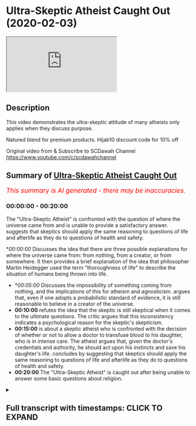 # Ultra-Skeptic Atheist Caught Out (2020-02-03)

<iframe loading='lazy' allow='autoplay' src='https://www.youtube.com/embed/ejpxks97j3o'></iframe>

## Description

This video demonstrates the ultra-skeptic attitude of many atheists only applies when they discuss purpose.

Natured blend for premium products. Hijab10 discount code for 10% off

Original video from & Subscribe to SCDawah Channel 
https://www.youtube.com/c/scdawahchannel

## Summary of [Ultra-Skeptic Atheist Caught Out](https://www.youtube.com/watch?v=ejpxks97j3o)


*<span style="color:red; font-size:125%">This summary is AI generated - there may be inaccuracies</span>. [](/)*

### <a onclick="modifyYTiframeseektime('0')">00:00:00</a> - <a onclick="modifyYTiframeseektime('1200')">00:20:00</a>

The "Ultra-Skeptic Atheist" is confronted with the question of where the universe came from and is unable to provide a satisfactory answer.  suggests that skeptics should apply the same reasoning to questions of life and afterlife as they do to questions of health and safety.

**<a onclick="modifyYTiframeseektime('0')">00:00:00</a>* Discusses the idea that there are three possible explanations for where the universe came from: from nothing, from a creator, or from somewhere. It then provides a brief explanation of the idea that philosopher Martin Heidegger used the term "thoroughness of life" to describe the situation of humans being thrown into life.
* **<a onclick="modifyYTiframeseektime('300')">00:05:00</a>* Discusses the impossibility of something coming from nothing, and the implications of this for atheism and agnosticism. argues that, even if one adopts a probabilistic standard of evidence, it is still reasonable to believe in a creator of the universe.
* **<a onclick="modifyYTiframeseektime('600')">00:10:00</a>**  refutes the idea that the skeptic is still skeptical when it comes to the ultimate questions. The critic argues that this inconsistency indicates a psychological reason for the skeptic's skepticism.
* **<a onclick="modifyYTiframeseektime('900')">00:15:00</a>**  is about a skeptic atheist who is confronted with the decision of whether or not to allow a doctor to transfuse blood to his daughter, who is in intense care. The atheist argues that, given the doctor's credentials and authority, he should act upon his instincts and save his daughter's life.  concludes by suggesting that skeptics should apply the same reasoning to questions of life and afterlife as they do to questions of health and safety.
* **<a onclick="modifyYTiframeseektime('1200')">00:20:00</a>** The "Ultra-Skeptic Atheist" is caught out after being unable to answer some basic questions about religion.

<details><summary><h2>Full transcript with timestamps: CLICK TO EXPAND</h2></summary>

<a onclick="modifyYTiframeseektime('0')">0:00:00</a> ikaw our sponsors nature's blend  
<a onclick="modifyYTiframeseektime('3')">0:00:03</a> producers of premium Ethiopian black  
<a onclick="modifyYTiframeseektime('6')">0:00:06</a> seed products if you put her job 10  
<a onclick="modifyYTiframeseektime('9')">0:00:09</a> you'll get 10% off your purchase check  
<a onclick="modifyYTiframeseektime('13')">0:00:13</a> out their links underneath in the  
<a onclick="modifyYTiframeseektime('16')">0:00:16</a> description box or if there is one that  
<a onclick="modifyYTiframeseektime('19')">0:00:19</a> is actually objective which everyone  
<a onclick="modifyYTiframeseektime('21')">0:00:21</a> should be fulfilling I don't see how it  
<a onclick="modifyYTiframeseektime('24')">0:00:24</a> could be objective this is it's nothing  
<a onclick="modifyYTiframeseektime('27')">0:00:27</a> utopian not always it can actually it  
<a onclick="modifyYTiframeseektime('30')">0:00:30</a> doesn't have some utopian so let me tell  
<a onclick="modifyYTiframeseektime('32')">0:00:32</a> you something I always give this example  
<a onclick="modifyYTiframeseektime('34')">0:00:34</a> alright so I want to put it to you say  
<a onclick="modifyYTiframeseektime('37')">0:00:37</a> for example if me and you go to sleep  
<a onclick="modifyYTiframeseektime('39')">0:00:39</a> today yes and we wake up and we find  
<a onclick="modifyYTiframeseektime('42')">0:00:42</a> ourselves say on a plane or let's say on  
<a onclick="modifyYTiframeseektime('46')">0:00:46</a> a train yeah and the people are around  
<a onclick="modifyYTiframeseektime('49')">0:00:49</a> us they're talking to each other yeah  
<a onclick="modifyYTiframeseektime('51')">0:00:51</a> and they're eating food and they're  
<a onclick="modifyYTiframeseektime('53')">0:00:53</a> having a good time  
<a onclick="modifyYTiframeseektime('55')">0:00:55</a> what's the first thing you're gonna want  
<a onclick="modifyYTiframeseektime('57')">0:00:57</a> to know you went to sleep tonight  
<a onclick="modifyYTiframeseektime('59')">0:00:59</a> instead of waking up in your bed you  
<a onclick="modifyYTiframeseektime('61')">0:01:01</a> wake up on a train yeah  
<a onclick="modifyYTiframeseektime('64')">0:01:04</a> so why are you gonna you people around  
<a onclick="modifyYTiframeseektime('66')">0:01:06</a> you eating the conversating what you  
<a onclick="modifyYTiframeseektime('68')">0:01:08</a> want to know what they're eating what  
<a onclick="modifyYTiframeseektime('73')">0:01:13</a> they eat hungry ok so minute so they're  
<a onclick="modifyYTiframeseektime('75')">0:01:15</a> view they've given you some of the food  
<a onclick="modifyYTiframeseektime('76')">0:01:16</a> right so now the train keeps going  
<a onclick="modifyYTiframeseektime('79')">0:01:19</a> forward remember you went to sleep in  
<a onclick="modifyYTiframeseektime('81')">0:01:21</a> your own bed tonight yeah you woke up  
<a onclick="modifyYTiframeseektime('83')">0:01:23</a> and it's on a train I woke up on the  
<a onclick="modifyYTiframeseektime('85')">0:01:25</a> train yes yeah good all right so that's  
<a onclick="modifyYTiframeseektime('87')">0:01:27</a> the first question you're gonna have  
<a onclick="modifyYTiframeseektime('88')">0:01:28</a> right how did I get here and where is  
<a onclick="modifyYTiframeseektime('91')">0:01:31</a> the train wherever it is where is it  
<a onclick="modifyYTiframeseektime('94')">0:01:34</a> going  
<a onclick="modifyYTiframeseektime('94')">0:01:34</a> where is this train going yes I can  
<a onclick="modifyYTiframeseektime('97')">0:01:37</a> someone the train yes so means someone  
<a onclick="modifyYTiframeseektime('99')">0:01:39</a> so what am I doing with a train  
<a onclick="modifyYTiframeseektime('101')">0:01:41</a> I do think these are legitimate  
<a onclick="modifyYTiframeseektime('102')">0:01:42</a> questions it's very legit why why yeah  
<a onclick="modifyYTiframeseektime('106')">0:01:46</a> one song one song I was in my bed yeah  
<a onclick="modifyYTiframeseektime('109')">0:01:49</a> now I'm on a train I get there so he was  
<a onclick="modifyYTiframeseektime('111')">0:01:51</a> thrown into the reality of being on a  
<a onclick="modifyYTiframeseektime('113')">0:01:53</a> train after having not been there before  
<a onclick="modifyYTiframeseektime('115')">0:01:55</a> right but the train in this analogy here  
<a onclick="modifyYTiframeseektime('118')">0:01:58</a> is like life because we've were thrown  
<a onclick="modifyYTiframeseektime('121')">0:02:01</a> into the reality of life okay after  
<a onclick="modifyYTiframeseektime('123')">0:02:03</a> having not been here before and we're  
<a onclick="modifyYTiframeseektime('126')">0:02:06</a> going somewhere we came from somewhere  
<a onclick="modifyYTiframeseektime('128')">0:02:08</a> and we're doing something here you know  
<a onclick="modifyYTiframeseektime('130')">0:02:10</a> I mean yes so we took him when I was a  
<a onclick="modifyYTiframeseektime('133')">0:02:13</a> baby  
<a onclick="modifyYTiframeseektime('134')">0:02:14</a> where was not before I'm saying is that  
<a onclick="modifyYTiframeseektime('138')">0:02:18</a> we've been thrown into life yeah there  
<a onclick="modifyYTiframeseektime('140')">0:02:20</a> was a time where you and I did not exist  
<a onclick="modifyYTiframeseektime('141')">0:02:21</a> and then there was a time where we  
<a onclick="modifyYTiframeseektime('143')">0:02:23</a> existed and we were aware of our own  
<a onclick="modifyYTiframeseektime('145')">0:02:25</a> reality yes so this is analogous to what  
<a onclick="modifyYTiframeseektime('148')">0:02:28</a> I've just explained maybe not exactly  
<a onclick="modifyYTiframeseektime('149')">0:02:29</a> that I just bought this in some extent  
<a onclick="modifyYTiframeseektime('151')">0:02:31</a> insane it's the direct knowledge just a  
<a onclick="modifyYTiframeseektime('153')">0:02:33</a> little bit cool that's all right because  
<a onclick="modifyYTiframeseektime('155')">0:02:35</a> you've been through look one guy called  
<a onclick="modifyYTiframeseektime('157')">0:02:37</a> Martin Heidegger he's a German  
<a onclick="modifyYTiframeseektime('158')">0:02:38</a> philosopher yeah he used his term which  
<a onclick="modifyYTiframeseektime('161')">0:02:41</a> is very interesting it's good  
<a onclick="modifyYTiframeseektime('162')">0:02:42</a> the thoroughness of life he said that  
<a onclick="modifyYTiframeseektime('164')">0:02:44</a> you've been thrown into life you've been  
<a onclick="modifyYTiframeseektime('166')">0:02:46</a> chucked into life yeah because there was  
<a onclick="modifyYTiframeseektime('168')">0:02:48</a> a time where you were not here all right  
<a onclick="modifyYTiframeseektime('171')">0:02:51</a> you did not exist at one point now you  
<a onclick="modifyYTiframeseektime('172')">0:02:52</a> exist and you're in this world and you  
<a onclick="modifyYTiframeseektime('174')">0:02:54</a> can you can put you can conceive of that  
<a onclick="modifyYTiframeseektime('177')">0:02:57</a> reality you can realise your own  
<a onclick="modifyYTiframeseektime('179')">0:02:59</a> existence you I mean there's a big gap  
<a onclick="modifyYTiframeseektime('183')">0:03:03</a> analogy there might be but the analogy  
<a onclick="modifyYTiframeseektime('185')">0:03:05</a> is not going to be perfect but when you  
<a onclick="modifyYTiframeseektime('188')">0:03:08</a> see the questions here right the  
<a onclick="modifyYTiframeseektime('189')">0:03:09</a> question is when you were on the train  
<a onclick="modifyYTiframeseektime('191')">0:03:11</a> whether I come from what am I doing here  
<a onclick="modifyYTiframeseektime('194')">0:03:14</a> or one might go insistant existence your  
<a onclick="modifyYTiframeseektime('196')">0:03:16</a> questions what Karl Popper called the  
<a onclick="modifyYTiframeseektime('198')">0:03:18</a> ultimate questions yeah so now the  
<a onclick="modifyYTiframeseektime('200')">0:03:20</a> questions are still applicable because  
<a onclick="modifyYTiframeseektime('202')">0:03:22</a> now we've come from somewhere yes we're  
<a onclick="modifyYTiframeseektime('205')">0:03:25</a> doing something I will go in somewhere  
<a onclick="modifyYTiframeseektime('207')">0:03:27</a> yeah okay so where we're gonna go well  
<a onclick="modifyYTiframeseektime('210')">0:03:30</a> first of all the first question is where  
<a onclick="modifyYTiframeseektime('212')">0:03:32</a> did we come from that's an important one  
<a onclick="modifyYTiframeseektime('214')">0:03:34</a> it is so here's what I'll say to you  
<a onclick="modifyYTiframeseektime('216')">0:03:36</a> look you came from your parents and they  
<a onclick="modifyYTiframeseektime('219')">0:03:39</a> came from their parents and so on and so  
<a onclick="modifyYTiframeseektime('222')">0:03:42</a> forth but they couldn't be an infinite  
<a onclick="modifyYTiframeseektime('223')">0:03:43</a> regress of predecessors right so there  
<a onclick="modifyYTiframeseektime('226')">0:03:46</a> had to be somewhere we're all fired in  
<a onclick="modifyYTiframeseektime('228')">0:03:48</a> the same way this universe came from  
<a onclick="modifyYTiframeseektime('230')">0:03:50</a> somewhere there couldn't be  
<a onclick="modifyYTiframeseektime('231')">0:03:51</a> infinite regress of universes or causes  
<a onclick="modifyYTiframeseektime('234')">0:03:54</a> because then the universe wouldn't come  
<a onclick="modifyYTiframeseektime('236')">0:03:56</a> into existence right just like they  
<a onclick="modifyYTiframeseektime('238')">0:03:58</a> couldn't be an infinite regress of  
<a onclick="modifyYTiframeseektime('239')">0:03:59</a> predecessors of eyes you wouldn't come  
<a onclick="modifyYTiframeseektime('240')">0:04:00</a> into existence one second one second yes  
<a onclick="modifyYTiframeseektime('243')">0:04:03</a> yes infinite regress to the universe yes  
<a onclick="modifyYTiframeseektime('247')">0:04:07</a> look if we say that you came from your  
<a onclick="modifyYTiframeseektime('249')">0:04:09</a> parents oh yeah and then they came from  
<a onclick="modifyYTiframeseektime('251')">0:04:11</a> their parents what I'm saying to you is  
<a onclick="modifyYTiframeseektime('253')">0:04:13</a> that they couldn't have been an infinite  
<a onclick="modifyYTiframeseektime('255')">0:04:15</a> regress of predecessors of that people  
<a onclick="modifyYTiframeseektime('257')">0:04:17</a> your parents in Paris in Paris otherwise  
<a onclick="modifyYTiframeseektime('258')">0:04:18</a> you wouldn't have never been existed  
<a onclick="modifyYTiframeseektime('260')">0:04:20</a> right because there had to be a place  
<a onclick="modifyYTiframeseektime('262')">0:04:22</a> where it started isn't it in the same  
<a onclick="modifyYTiframeseektime('264')">0:04:24</a> way they couldn't be an infinite regress  
<a onclick="modifyYTiframeseektime('265')">0:04:25</a> of entities before the universe  
<a onclick="modifyYTiframeseektime('268')">0:04:28</a> otherwise the universe wouldn't have  
<a onclick="modifyYTiframeseektime('269')">0:04:29</a> started in the same way once again is it  
<a onclick="modifyYTiframeseektime('272')">0:04:32</a> the same you see the scale yeah yeah  
<a onclick="modifyYTiframeseektime('276')">0:04:36</a> we're just inferring that's how we  
<a onclick="modifyYTiframeseektime('279')">0:04:39</a> happen that's what an inference but the  
<a onclick="modifyYTiframeseektime('281')">0:04:41</a> question is this is that you've you've  
<a onclick="modifyYTiframeseektime('283')">0:04:43</a> got sorry  
<a onclick="modifyYTiframeseektime('284')">0:04:44</a> so you've you've got you've got options  
<a onclick="modifyYTiframeseektime('287')">0:04:47</a> you've got options in front of you so  
<a onclick="modifyYTiframeseektime('289')">0:04:49</a> you've got option one is that the  
<a onclick="modifyYTiframeseektime('291')">0:04:51</a> universe came from nothing option two is  
<a onclick="modifyYTiframeseektime('294')">0:04:54</a> that the universe created itself or  
<a onclick="modifyYTiframeseektime('297')">0:04:57</a> option three is that the universe came  
<a onclick="modifyYTiframeseektime('298')">0:04:58</a> from somewhere right or something so  
<a onclick="modifyYTiframeseektime('302')">0:05:02</a> we're saying okay option one isn't  
<a onclick="modifyYTiframeseektime('303')">0:05:03</a> impossibility because the universe  
<a onclick="modifyYTiframeseektime('305')">0:05:05</a> couldn't have come from nothing yes  
<a onclick="modifyYTiframeseektime('306')">0:05:06</a> option two is also impossibilities sorry  
<a onclick="modifyYTiframeseektime('309')">0:05:09</a> so options option one knows that the  
<a onclick="modifyYTiframeseektime('311')">0:05:11</a> universe came from nothing yeah and  
<a onclick="modifyYTiframeseektime('313')">0:05:13</a> we're saying that it's impossible for  
<a onclick="modifyYTiframeseektime('315')">0:05:15</a> something to come from nothing  
<a onclick="modifyYTiframeseektime('319')">0:05:19</a> yeah tested all the possibilities that  
<a onclick="modifyYTiframeseektime('321')">0:05:21</a> he could come from  
<a onclick="modifyYTiframeseektime('322')">0:05:22</a> yeah because by definition nothing is  
<a onclick="modifyYTiframeseektime('325')">0:05:25</a> the absence of something right  
<a onclick="modifyYTiframeseektime('327')">0:05:27</a> so mathematically even zero plus zero  
<a onclick="modifyYTiframeseektime('329')">0:05:29</a> could never equal one so from a  
<a onclick="modifyYTiframeseektime('332')">0:05:32</a> mathematical perspective from a logical  
<a onclick="modifyYTiframeseektime('333')">0:05:33</a> perspective from an empirical  
<a onclick="modifyYTiframeseektime('334')">0:05:34</a> perspective we have no evidence to show  
<a onclick="modifyYTiframeseektime('336')">0:05:36</a> that something can come from nothing  
<a onclick="modifyYTiframeseektime('338')">0:05:38</a> that postulation is an absurd one it's  
<a onclick="modifyYTiframeseektime('341')">0:05:41</a> an impossible one so the first option is  
<a onclick="modifyYTiframeseektime('345')">0:05:45</a> that something that we came from the  
<a onclick="modifyYTiframeseektime('346')">0:05:46</a> universe came from nothing the second  
<a onclick="modifyYTiframeseektime('348')">0:05:48</a> option is that the universe created  
<a onclick="modifyYTiframeseektime('350')">0:05:50</a> itself yes okay at the start of the  
<a onclick="modifyYTiframeseektime('356')">0:05:56</a> universe if there was nothing yes no  
<a onclick="modifyYTiframeseektime('366')">0:06:06</a> that's what I'm saying it's impossible  
<a onclick="modifyYTiframeseektime('369')">0:06:09</a> because from although all the testing  
<a onclick="modifyYTiframeseektime('371')">0:06:11</a> methods that we have right whoever is  
<a onclick="modifyYTiframeseektime('373')">0:06:13</a> ontological testing methods mathematical  
<a onclick="modifyYTiframeseektime('375')">0:06:15</a> testing methods empirical testing  
<a onclick="modifyYTiframeseektime('377')">0:06:17</a> methods and all of those paradigms all  
<a onclick="modifyYTiframeseektime('379')">0:06:19</a> those fears now zero plus zero always  
<a onclick="modifyYTiframeseektime('382')">0:06:22</a> equals zero  
<a onclick="modifyYTiframeseektime('383')">0:06:23</a> there's no situation in which we have  
<a onclick="modifyYTiframeseektime('385')">0:06:25</a> been able to perceive or test or  
<a onclick="modifyYTiframeseektime('387')">0:06:27</a> validate or prove that something has  
<a onclick="modifyYTiframeseektime('389')">0:06:29</a> come from nothing with our limit seed  
<a onclick="modifyYTiframeseektime('392')">0:06:32</a> yeah but we have we have been able to  
<a onclick="modifyYTiframeseektime('395')">0:06:35</a> show the opposite everything that we  
<a onclick="modifyYTiframeseektime('397')">0:06:37</a> know about everything shows us that from  
<a onclick="modifyYTiframeseektime('400')">0:06:40</a> nothing nothing comes so if we do we  
<a onclick="modifyYTiframeseektime('403')">0:06:43</a> know everything  
<a onclick="modifyYTiframeseektime('405')">0:06:45</a> Noah says that we know everything so  
<a onclick="modifyYTiframeseektime('407')">0:06:47</a> that's a different thing there be usable  
<a onclick="modifyYTiframeseektime('410')">0:06:50</a> recognition thing it could be well I'm  
<a onclick="modifyYTiframeseektime('413')">0:06:53</a> saying to you is that we we we don't  
<a onclick="modifyYTiframeseektime('415')">0:06:55</a> know everything that is but we can know  
<a onclick="modifyYTiframeseektime('416')">0:06:56</a> some things which can never be Janice  
<a onclick="modifyYTiframeseektime('418')">0:06:58</a> Ani  
<a onclick="modifyYTiframeseektime('419')">0:06:59</a> so we might not be able to know  
<a onclick="modifyYTiframeseektime('420')">0:07:00</a> everything that exists in the world but  
<a onclick="modifyYTiframeseektime('422')">0:07:02</a> we can eliminate things that could  
<a onclick="modifyYTiframeseektime('424')">0:07:04</a> potentially exist for example if I say  
<a onclick="modifyYTiframeseektime('426')">0:07:06</a> look a squared circle that's a  
<a onclick="modifyYTiframeseektime('428')">0:07:08</a> contradiction it can't exist right why  
<a onclick="modifyYTiframeseektime('431')">0:07:11</a> do we know that it doesn't exist because  
<a onclick="modifyYTiframeseektime('432')">0:07:12</a> there are two opposite things together  
<a onclick="modifyYTiframeseektime('434')">0:07:14</a> right which cannot coexist and at the  
<a onclick="modifyYTiframeseektime('438')">0:07:18</a> same time life we find out that you  
<a onclick="modifyYTiframeseektime('441')">0:07:21</a> could square a circle because the thing  
<a onclick="modifyYTiframeseektime('445')">0:07:25</a> is this is that how would you come about  
<a onclick="modifyYTiframeseektime('446')">0:07:26</a> trying to find that out you'd have to  
<a onclick="modifyYTiframeseektime('448')">0:07:28</a> reinvent the rules of logic if you  
<a onclick="modifyYTiframeseektime('450')">0:07:30</a> wanted to to delete the law of  
<a onclick="modifyYTiframeseektime('451')">0:07:31</a> non-contradiction I'm being put down see  
<a onclick="modifyYTiframeseektime('454')">0:07:34</a> yeah we could do that but with the thing  
<a onclick="modifyYTiframeseektime('457')">0:07:37</a> is we can't do that smoogle is here it  
<a onclick="modifyYTiframeseektime('459')">0:07:39</a> will be a circular thing because if you  
<a onclick="modifyYTiframeseektime('461')">0:07:41</a> try to disprove logic with logic I mean  
<a onclick="modifyYTiframeseektime('464')">0:07:44</a> I think about it the laws of logic here  
<a onclick="modifyYTiframeseektime('467')">0:07:47</a> the laws of logic that we know now for  
<a onclick="modifyYTiframeseektime('469')">0:07:49</a> example laws of non-contradiction some  
<a onclick="modifyYTiframeseektime('471')">0:07:51</a> of the laws of mathematics somebody even  
<a onclick="modifyYTiframeseektime('473')">0:07:53</a> some of the axioms your answer  
<a onclick="modifyYTiframeseektime('475')">0:07:55</a> no no problem go ahead  
<a onclick="modifyYTiframeseektime('482')">0:08:02</a> it's just like sprinklers Dorner  
<a onclick="modifyYTiframeseektime('503')">0:08:23</a> well can I can I finish off for  
<a onclick="modifyYTiframeseektime('504')">0:08:24</a> obscenity yeah but just to finish off on  
<a onclick="modifyYTiframeseektime('507')">0:08:27</a> a wrapper okay how do you know that was  
<a onclick="modifyYTiframeseektime('509')">0:08:29</a> your door on the other side of the phone  
<a onclick="modifyYTiframeseektime('511')">0:08:31</a> say the name and the phone yeah and are  
<a onclick="modifyYTiframeseektime('514')">0:08:34</a> you are you convinced that I showed or  
<a onclick="modifyYTiframeseektime('516')">0:08:36</a> how Sheree about that and how did you  
<a onclick="modifyYTiframeseektime('520')">0:08:40</a> know that that was definitely a door  
<a onclick="modifyYTiframeseektime('521')">0:08:41</a> couldn't have been someone that sounded  
<a onclick="modifyYTiframeseektime('524')">0:08:44</a> like Eudora Tsuda alright so how do you  
<a onclick="modifyYTiframeseektime('526')">0:08:46</a> how are you aware and how are you sure  
<a onclick="modifyYTiframeseektime('528')">0:08:48</a> that is your door wicked nonce in her  
<a onclick="modifyYTiframeseektime('531')">0:08:51</a> voice  
<a onclick="modifyYTiframeseektime('531')">0:08:51</a> so you employed a probabilistic type of  
<a onclick="modifyYTiframeseektime('534')">0:08:54</a> reasoning you said based on the  
<a onclick="modifyYTiframeseektime('535')">0:08:55</a> variables that I have at hand my  
<a onclick="modifyYTiframeseektime('537')">0:08:57</a> daughter's voice the fact that my  
<a onclick="modifyYTiframeseektime('538')">0:08:58</a> daughter's name appeared on the screen  
<a onclick="modifyYTiframeseektime('540')">0:09:00</a> with the number underneath that I'm  
<a onclick="modifyYTiframeseektime('541')">0:09:01</a> pretty convinced would you say you're  
<a onclick="modifyYTiframeseektime('543')">0:09:03</a> certain that was a reasonable it was  
<a onclick="modifyYTiframeseektime('545')">0:09:05</a> reasonable to believe that was motive it  
<a onclick="modifyYTiframeseektime('546')">0:09:06</a> was reasonable would you say you're  
<a onclick="modifyYTiframeseektime('547')">0:09:07</a> happy to live your life knowing that  
<a onclick="modifyYTiframeseektime('549')">0:09:09</a> that was your door on the other side of  
<a onclick="modifyYTiframeseektime('550')">0:09:10</a> the phone yes all right you see your  
<a onclick="modifyYTiframeseektime('552')">0:09:12</a> standards of and this is something I  
<a onclick="modifyYTiframeseektime('554')">0:09:14</a> want to say about not yourself but  
<a onclick="modifyYTiframeseektime('555')">0:09:15</a> generally about atheism and agnosticism  
<a onclick="modifyYTiframeseektime('557')">0:09:17</a> and skepticism your standards for  
<a onclick="modifyYTiframeseektime('559')">0:09:19</a> recognizing truth when it comes to daily  
<a onclick="modifyYTiframeseektime('562')">0:09:22</a> interactions and transactions it's quite  
<a onclick="modifyYTiframeseektime('565')">0:09:25</a> reasonable I would say you're employing  
<a onclick="modifyYTiframeseektime('566')">0:09:26</a> a probabilistic standard yeah now I want  
<a onclick="modifyYTiframeseektime('569')">0:09:29</a> you to employ such a reasonable standard  
<a onclick="modifyYTiframeseektime('571')">0:09:31</a> when it comes to knowing where you came  
<a onclick="modifyYTiframeseektime('573')">0:09:33</a> from what you're doing here and where  
<a onclick="modifyYTiframeseektime('575')">0:09:35</a> you're going because let me tell you  
<a onclick="modifyYTiframeseektime('576')">0:09:36</a> something if you employ a reasonable  
<a onclick="modifyYTiframeseektime('578')">0:09:38</a> standard for those three questions you  
<a onclick="modifyYTiframeseektime('580')">0:09:40</a> come to the conclusion that there had to  
<a onclick="modifyYTiframeseektime('583')">0:09:43</a> be something with no beginning that  
<a onclick="modifyYTiframeseektime('585')">0:09:45</a> started you you'll come to the  
<a onclick="modifyYTiframeseektime('586')">0:09:46</a> conclusion that you came from that thing  
<a onclick="modifyYTiframeseektime('589')">0:09:49</a> with no beginning uncaused cause the  
<a onclick="modifyYTiframeseektime('591')">0:09:51</a> necessary being existence etc because  
<a onclick="modifyYTiframeseektime('593')">0:09:53</a> it's impossible for that to be an  
<a onclick="modifyYTiframeseektime('594')">0:09:54</a> infinite regress of courses and it's  
<a onclick="modifyYTiframeseektime('596')">0:09:56</a> impossible for there to be an infinite  
<a onclick="modifyYTiframeseektime('597')">0:09:57</a> regress with the Pend of things you will  
<a onclick="modifyYTiframeseektime('599')">0:09:59</a> come to that conclusion  
<a onclick="modifyYTiframeseektime('601')">0:10:01</a> refute that you're still skeptical  
<a onclick="modifyYTiframeseektime('604')">0:10:04</a> yeah I'm skeptical that that was your  
<a onclick="modifyYTiframeseektime('605')">0:10:05</a> door on the other side of the phone you  
<a onclick="modifyYTiframeseektime('607')">0:10:07</a> can't because you don't know yellow you  
<a onclick="modifyYTiframeseektime('609')">0:10:09</a> don't know what hate the thing here's  
<a onclick="modifyYTiframeseektime('610')">0:10:10</a> what I'm saying to you is that you need  
<a onclick="modifyYTiframeseektime('612')">0:10:12</a> to be as consistent with your standards  
<a onclick="modifyYTiframeseektime('615')">0:10:15</a> of truth with the ultimate questions in  
<a onclick="modifyYTiframeseektime('619')">0:10:19</a> life which determine what you're doing  
<a onclick="modifyYTiframeseektime('620')">0:10:20</a> here as you are in your daily  
<a onclick="modifyYTiframeseektime('622')">0:10:22</a> transactions and dealing with for  
<a onclick="modifyYTiframeseektime('624')">0:10:24</a> example getting a phone call from your  
<a onclick="modifyYTiframeseektime('626')">0:10:26</a> door I don't think so  
<a onclick="modifyYTiframeseektime('629')">0:10:29</a> well that's fine you don't have to think  
<a onclick="modifyYTiframeseektime('631')">0:10:31</a> so but what I'm saying is then that  
<a onclick="modifyYTiframeseektime('633')">0:10:33</a> would mean that you're basically  
<a onclick="modifyYTiframeseektime('635')">0:10:35</a> employing different standards for  
<a onclick="modifyYTiframeseektime('637')">0:10:37</a> different truths do that look here's one  
<a onclick="modifyYTiframeseektime('641')">0:10:41</a> that you can do that if you want no  
<a onclick="modifyYTiframeseektime('642')">0:10:42</a> problem but you're deceiving us that is  
<a onclick="modifyYTiframeseektime('644')">0:10:44</a> in my opinion there's over skepticism  
<a onclick="modifyYTiframeseektime('646')">0:10:46</a> when it comes to the ultimate questions  
<a onclick="modifyYTiframeseektime('647')">0:10:47</a> which you don't employ in other spheres  
<a onclick="modifyYTiframeseektime('649')">0:10:49</a> in my view is indicative of inner  
<a onclick="modifyYTiframeseektime('653')">0:10:53</a> psychological reasoning behind it maybe  
<a onclick="modifyYTiframeseektime('656')">0:10:56</a> you want to be agnostic maybe it's more  
<a onclick="modifyYTiframeseektime('659')">0:10:59</a> of a want then something will share  
<a onclick="modifyYTiframeseektime('662')">0:11:02</a> philosophize the reason to get on  
<a onclick="modifyYTiframeseektime('664')">0:11:04</a> Francaise so use my reasonable logical  
<a onclick="modifyYTiframeseektime('669')">0:11:09</a> mind and if I think that the existential  
<a onclick="modifyYTiframeseektime('674')">0:11:14</a> question at the beginning of the  
<a onclick="modifyYTiframeseektime('675')">0:11:15</a> universe  
<a onclick="modifyYTiframeseektime('676')">0:11:16</a> yes it's not there to be seen I'm not  
<a onclick="modifyYTiframeseektime('679')">0:11:19</a> gonna hang more hats but your door  
<a onclick="modifyYTiframeseektime('680')">0:11:20</a> wasn't there to be seen but I can hear  
<a onclick="modifyYTiframeseektime('683')">0:11:23</a> oh no but hold on this is a double  
<a onclick="modifyYTiframeseektime('685')">0:11:25</a> standard here yeah if you see the  
<a onclick="modifyYTiframeseektime('687')">0:11:27</a> effects of the universe and you can  
<a onclick="modifyYTiframeseektime('689')">0:11:29</a> reason lookyou that could have been  
<a onclick="modifyYTiframeseektime('690')">0:11:30</a> someone other than your daughter yes yes  
<a onclick="modifyYTiframeseektime('693')">0:11:33</a> [ __ ] nine see the facts of the of the  
<a onclick="modifyYTiframeseektime('697')">0:11:37</a> you meet Lu here here's the problem okay  
<a onclick="modifyYTiframeseektime('699')">0:11:39</a> you just said I could hear her okay now  
<a onclick="modifyYTiframeseektime('703')">0:11:43</a> you're using one of the five senses to  
<a onclick="modifyYTiframeseektime('706')">0:11:46</a> determine it it's a determiner but you  
<a onclick="modifyYTiframeseektime('709')">0:11:49</a> couldn't see her there's other senses  
<a onclick="modifyYTiframeseektime('710')">0:11:50</a> that were not applicable in that  
<a onclick="modifyYTiframeseektime('711')">0:11:51</a> equation all right but you still came to  
<a onclick="modifyYTiframeseektime('714')">0:11:54</a> the conclusion and there was they could  
<a onclick="modifyYTiframeseektime('715')">0:11:55</a> be reasonable skeptical doubt that I can  
<a onclick="modifyYTiframeseektime('717')">0:11:57</a> employ if I was to philosophize as a  
<a onclick="modifyYTiframeseektime('720')">0:12:00</a> skeptic and say look hold on that could  
<a onclick="modifyYTiframeseektime('722')">0:12:02</a> have been an alien that was speaking to  
<a onclick="modifyYTiframeseektime('724')">0:12:04</a> you on the phone yes that could have  
<a onclick="modifyYTiframeseektime('725')">0:12:05</a> been your wife pretending to be odd or  
<a onclick="modifyYTiframeseektime('727')">0:12:07</a> your husband either you know pretending  
<a onclick="modifyYTiframeseektime('729')">0:12:09</a> to be your door yeah or it could have  
<a onclick="modifyYTiframeseektime('731')">0:12:11</a> been someone else your other door could  
<a onclick="modifyYTiframeseektime('733')">0:12:13</a> have been  
<a onclick="modifyYTiframeseektime('733')">0:12:13</a> you know her friend could be this  
<a onclick="modifyYTiframeseektime('735')">0:12:15</a> reasonable it wasn't empirical it was  
<a onclick="modifyYTiframeseektime('738')">0:12:18</a> reasonable I mean why is that reasonable  
<a onclick="modifyYTiframeseektime('741')">0:12:21</a> why it's original reason to mean why why  
<a onclick="modifyYTiframeseektime('743')">0:12:23</a> because I heard mitosis voice several  
<a onclick="modifyYTiframeseektime('747')">0:12:27</a> many times okay I understand but what  
<a onclick="modifyYTiframeseektime('749')">0:12:29</a> I'm saying to you there is that it can  
<a onclick="modifyYTiframeseektime('752')">0:12:32</a> still be doubted yes okay but you still  
<a onclick="modifyYTiframeseektime('755')">0:12:35</a> you over you override that down yes  
<a onclick="modifyYTiframeseektime('758')">0:12:38</a> because you have enough data to conclude  
<a onclick="modifyYTiframeseektime('761')">0:12:41</a> in your mind probabilistically that it  
<a onclick="modifyYTiframeseektime('762')">0:12:42</a> was your daughter  
<a onclick="modifyYTiframeseektime('762')">0:12:42</a> criticism yeah okay fine some some  
<a onclick="modifyYTiframeseektime('765')">0:12:45</a> degree of empiricism  
<a onclick="modifyYTiframeseektime('766')">0:12:46</a> yeah which can still be doubted because  
<a onclick="modifyYTiframeseektime('767')">0:12:47</a> of the reasons I've just told you major  
<a onclick="modifyYTiframeseektime('769')">0:12:49</a> percentage okay why I'm saying to you is  
<a onclick="modifyYTiframeseektime('772')">0:12:52</a> this yeah in the same way as you've been  
<a onclick="modifyYTiframeseektime('775')">0:12:55</a> able to reason probabilistically that  
<a onclick="modifyYTiframeseektime('777')">0:12:57</a> your doors on the other side on the  
<a onclick="modifyYTiframeseektime('778')">0:12:58</a> phone yes I'm saying to you if we have  
<a onclick="modifyYTiframeseektime('781')">0:13:01</a> now inference to the best explanation  
<a onclick="modifyYTiframeseektime('782')">0:13:02</a> you have different options either the  
<a onclick="modifyYTiframeseektime('785')">0:13:05</a> universe came from nothing and in fact  
<a onclick="modifyYTiframeseektime('787')">0:13:07</a> this idea the postulation that something  
<a onclick="modifyYTiframeseektime('790')">0:13:10</a> can come from nothing it's so absurd  
<a onclick="modifyYTiframeseektime('792')">0:13:12</a> that actually let me tell you from  
<a onclick="modifyYTiframeseektime('794')">0:13:14</a> reading a lot of philosophy no one has  
<a onclick="modifyYTiframeseektime('796')">0:13:16</a> said it and the moment some fool tried  
<a onclick="modifyYTiframeseektime('798')">0:13:18</a> to say it Krauss he was refuted by his  
<a onclick="modifyYTiframeseektime('801')">0:13:21</a> own physicist friends so fantastical yes  
<a onclick="modifyYTiframeseektime('805')">0:13:25</a> it's ridiculous it's it's absurd it's  
<a onclick="modifyYTiframeseektime('807')">0:13:27</a> it's not witnessed by anyone it's not  
<a onclick="modifyYTiframeseektime('809')">0:13:29</a> empirical all of the standards that you  
<a onclick="modifyYTiframeseektime('812')">0:13:32</a> wish to have in order to make a reasoned  
<a onclick="modifyYTiframeseektime('815')">0:13:35</a> judgment about the truth or falsehood of  
<a onclick="modifyYTiframeseektime('817')">0:13:37</a> something were not present in the  
<a onclick="modifyYTiframeseektime('819')">0:13:39</a> postulation that something can come from  
<a onclick="modifyYTiframeseektime('820')">0:13:40</a> nothing and therefore can be rejected  
<a onclick="modifyYTiframeseektime('822')">0:13:42</a> yeah yeah it can't be rejected it can be  
<a onclick="modifyYTiframeseektime('825')">0:13:45</a> Richard tryna ash and it shall be  
<a onclick="modifyYTiframeseektime('827')">0:13:47</a> rejected and it shall be rejected but  
<a onclick="modifyYTiframeseektime('829')">0:13:49</a> don't think so okay look here's the  
<a onclick="modifyYTiframeseektime('831')">0:13:51</a> thing  
<a onclick="modifyYTiframeseektime('831')">0:13:51</a> what's the evidence  
<a onclick="modifyYTiframeseektime('834')">0:13:54</a> okay see you look this is it's a slight  
<a onclick="modifyYTiframeseektime('837')">0:13:57</a> look what you have here is some kind of  
<a onclick="modifyYTiframeseektime('840')">0:14:00</a> a motorcycle I'm not a psychiatrist yeah  
<a onclick="modifyYTiframeseektime('842')">0:14:02</a> I'm not here to you know you know give  
<a onclick="modifyYTiframeseektime('844')">0:14:04</a> you a little drink and and tell you tell  
<a onclick="modifyYTiframeseektime('846')">0:14:06</a> you what your hands  
<a onclick="modifyYTiframeseektime('847')">0:14:07</a> yeah sit on the couch and psychoanalyze  
<a onclick="modifyYTiframeseektime('849')">0:14:09</a> your behavior but if I were if I were  
<a onclick="modifyYTiframeseektime('852')">0:14:12</a> I'd say something I diagnosed you of  
<a onclick="modifyYTiframeseektime('854')">0:14:14</a> some kind of cognitive dissonance you  
<a onclick="modifyYTiframeseektime('856')">0:14:16</a> look you're I say literally you might  
<a onclick="modifyYTiframeseektime('862')">0:14:22</a> have cognitive dissonance because the  
<a onclick="modifyYTiframeseektime('863')">0:14:23</a> reason why I think you might have  
<a onclick="modifyYTiframeseektime('864')">0:14:24</a> tumbled into business because you live  
<a onclick="modifyYTiframeseektime('866')">0:14:26</a> your life one way but your beliefs in  
<a onclick="modifyYTiframeseektime('868')">0:14:28</a> relation to the ultimate questions are  
<a onclick="modifyYTiframeseektime('870')">0:14:30</a> completely contradictory to the way in  
<a onclick="modifyYTiframeseektime('872')">0:14:32</a> which you act you understand my point so  
<a onclick="modifyYTiframeseektime('875')">0:14:35</a> your reason your your faculties and your  
<a onclick="modifyYTiframeseektime('877')">0:14:37</a> instruments of reasoning become  
<a onclick="modifyYTiframeseektime('879')">0:14:39</a> completely like you become an extreme  
<a onclick="modifyYTiframeseektime('882')">0:14:42</a> skeptic when you're dealing with the  
<a onclick="modifyYTiframeseektime('883')">0:14:43</a> ultimate questions and you're not  
<a onclick="modifyYTiframeseektime('885')">0:14:45</a> willing to be that same skeptic when  
<a onclick="modifyYTiframeseektime('887')">0:14:47</a> you're dealing with daily transactions  
<a onclick="modifyYTiframeseektime('889')">0:14:49</a> and interactively transactions we see  
<a onclick="modifyYTiframeseektime('891')">0:14:51</a> all the time the quite benign but  
<a onclick="modifyYTiframeseektime('893')">0:14:53</a> they're not benign you could it could be  
<a onclick="modifyYTiframeseektime('895')">0:14:55</a> a life or death situation right now it  
<a onclick="modifyYTiframeseektime('897')">0:14:57</a> could be yeah if a doctor came to you my  
<a onclick="modifyYTiframeseektime('899')">0:14:59</a> friend and said to you let me ask you a  
<a onclick="modifyYTiframeseektime('901')">0:15:01</a> question right now yeah if a doctor came  
<a onclick="modifyYTiframeseektime('903')">0:15:03</a> to you let's say God forbid here but  
<a onclick="modifyYTiframeseektime('906')">0:15:06</a> your doors on a hospital she needed some  
<a onclick="modifyYTiframeseektime('907')">0:15:07</a> kind of a transfer of blood yes well  
<a onclick="modifyYTiframeseektime('909')">0:15:09</a> let's say she even needed a lung  
<a onclick="modifyYTiframeseektime('911')">0:15:11</a> transplant run and the doctor came to  
<a onclick="modifyYTiframeseektime('913')">0:15:13</a> you and said your daughter needs a lung  
<a onclick="modifyYTiframeseektime('916')">0:15:16</a> transplant and you're the only guy that  
<a onclick="modifyYTiframeseektime('917')">0:15:17</a> can that has matched her you know  
<a onclick="modifyYTiframeseektime('919')">0:15:19</a> whatever and you need to give that would  
<a onclick="modifyYTiframeseektime('921')">0:15:21</a> you get what you give it you would give  
<a onclick="modifyYTiframeseektime('923')">0:15:23</a> it but hold on that doctor he could be  
<a onclick="modifyYTiframeseektime('926')">0:15:26</a> making a mistake my friend yes she could  
<a onclick="modifyYTiframeseektime('928')">0:15:28</a> so I would say to the doctor is there  
<a onclick="modifyYTiframeseektime('930')">0:15:30</a> any other way now he'd say no and my so  
<a onclick="modifyYTiframeseektime('933')">0:15:33</a> he gonna do he go to someone else  
<a onclick="modifyYTiframeseektime('935')">0:15:35</a> there's no time he's saying you've got  
<a onclick="modifyYTiframeseektime('937')">0:15:37</a> one hour yeah she's so intensive care  
<a onclick="modifyYTiframeseektime('940')">0:15:40</a> yes yeah yeah I would acts upon my  
<a onclick="modifyYTiframeseektime('942')">0:15:42</a> instincts  
<a onclick="modifyYTiframeseektime('944')">0:15:44</a> yeah and so undo this thing and save my  
<a onclick="modifyYTiframeseektime('948')">0:15:48</a> daughter's life okay you think you're  
<a onclick="modifyYTiframeseektime('949')">0:15:49</a> saving your daughter's life yeah how do  
<a onclick="modifyYTiframeseektime('951')">0:15:51</a> you know you're saving your daughter's  
<a onclick="modifyYTiframeseektime('952')">0:15:52</a> life because I recently believed the  
<a onclick="modifyYTiframeseektime('954')">0:15:54</a> doctor you said but hold on hold on hold  
<a onclick="modifyYTiframeseektime('957')">0:15:57</a> on hold on yeah hold on no but you think  
<a onclick="modifyYTiframeseektime('962')">0:16:02</a> it's life and death this is after life  
<a onclick="modifyYTiframeseektime('964')">0:16:04</a> and death  
<a onclick="modifyYTiframeseektime('965')">0:16:05</a> he said look you see here the point  
<a onclick="modifyYTiframeseektime('967')">0:16:07</a> you're willing to put your own let's say  
<a onclick="modifyYTiframeseektime('970')">0:16:10</a> it takes it could put your own life on  
<a onclick="modifyYTiframeseektime('972')">0:16:12</a> the line yeah you're willing to  
<a onclick="modifyYTiframeseektime('973')">0:16:13</a> potentially put your own life on the  
<a onclick="modifyYTiframeseektime('975')">0:16:15</a> line and I did anything for your  
<a onclick="modifyYTiframeseektime('978')">0:16:18</a> daughter but this the methods of  
<a onclick="modifyYTiframeseektime('981')">0:16:21</a> skepticism that you are employing in the  
<a onclick="modifyYTiframeseektime('983')">0:16:23</a> ultimate questions that we were talking  
<a onclick="modifyYTiframeseektime('985')">0:16:25</a> about well completely thrown out when  
<a onclick="modifyYTiframeseektime('989')">0:16:29</a> you were dealing with that inquiry  
<a onclick="modifyYTiframeseektime('990')">0:16:30</a> submission it's emotional you said it  
<a onclick="modifyYTiframeseektime('993')">0:16:33</a> was instinctive it's instinctively  
<a onclick="modifyYTiframeseektime('995')">0:16:35</a> emotional not no problem is emotional  
<a onclick="modifyYTiframeseektime('997')">0:16:37</a> and and there's no contradiction between  
<a onclick="modifyYTiframeseektime('999')">0:16:39</a> a good emotional argument and a good  
<a onclick="modifyYTiframeseektime('1001')">0:16:41</a> rational one human beings are emotional  
<a onclick="modifyYTiframeseektime('1004')">0:16:44</a> creatures find but you still believe the  
<a onclick="modifyYTiframeseektime('1006')">0:16:46</a> doctor that so you believe the doctor  
<a onclick="modifyYTiframeseektime('1009')">0:16:49</a> because you trust in the doctors  
<a onclick="modifyYTiframeseektime('1011')">0:16:51</a> credentials and authority yes because  
<a onclick="modifyYTiframeseektime('1013')">0:16:53</a> you have enough you have enough reason  
<a onclick="modifyYTiframeseektime('1016')">0:16:56</a> to believe that that doctor was actually  
<a onclick="modifyYTiframeseektime('1017')">0:16:57</a> trained and can analyze the data yes  
<a onclick="modifyYTiframeseektime('1020')">0:17:00</a> so you see here look I want you to use  
<a onclick="modifyYTiframeseektime('1024')">0:17:04</a> that same method of reasoning when we're  
<a onclick="modifyYTiframeseektime('1027')">0:17:07</a> dealing with the ultimate choice because  
<a onclick="modifyYTiframeseektime('1028')">0:17:08</a> you said something very important you  
<a onclick="modifyYTiframeseektime('1029')">0:17:09</a> know what he said you said it was a  
<a onclick="modifyYTiframeseektime('1032')">0:17:12</a> matter of life and death yes let me tell  
<a onclick="modifyYTiframeseektime('1034')">0:17:14</a> you something my friend honestly yeah  
<a onclick="modifyYTiframeseektime('1035')">0:17:15</a> this these ultimate choice questions are  
<a onclick="modifyYTiframeseektime('1038')">0:17:18</a> not a matter of life and death  
<a onclick="modifyYTiframeseektime('1040')">0:17:20</a> you know they are they are a matter of  
<a onclick="modifyYTiframeseektime('1042')">0:17:22</a> life and afterlife yes and you know what  
<a onclick="modifyYTiframeseektime('1045')">0:17:25</a> let me tell you something that's an even  
<a onclick="modifyYTiframeseektime('1046')">0:17:26</a> more hefty inquiry so you have to let me  
<a onclick="modifyYTiframeseektime('1049')">0:17:29</a> tell you one of evidence of this  
<a onclick="modifyYTiframeseektime('1050')">0:17:30</a> constant do you have any evidence that  
<a onclick="modifyYTiframeseektime('1052')">0:17:32</a> your doctor was actually being come in  
<a onclick="modifyYTiframeseektime('1054')">0:17:34</a> this analogy that is a jarful evidence I  
<a onclick="modifyYTiframeseektime('1056')">0:17:36</a> have enough evidence as a doctor had I  
<a onclick="modifyYTiframeseektime('1058')">0:17:38</a> have looked yes I do do you know why let  
<a onclick="modifyYTiframeseektime('1061')">0:17:41</a> me tell you why let me explain let me  
<a onclick="modifyYTiframeseektime('1064')">0:17:44</a> show you how let me explain you know why  
<a onclick="modifyYTiframeseektime('1067')">0:17:47</a> did you trust the doctor when he was  
<a onclick="modifyYTiframeseektime('1068')">0:17:48</a> telling you to do X Y Z once again he's  
<a onclick="modifyYTiframeseektime('1070')">0:17:50</a> quite benign it's not benign this was  
<a onclick="modifyYTiframeseektime('1072')">0:17:52</a> laughing death  
<a onclick="modifyYTiframeseektime('1073')">0:17:53</a> life and death - this is life and death  
<a onclick="modifyYTiframeseektime('1077')">0:17:57</a> you trusted him putting your own life at  
<a onclick="modifyYTiframeseektime('1078')">0:17:58</a> like why do you trust him people eat  
<a onclick="modifyYTiframeseektime('1080')">0:18:00</a> trust look after our health well why did  
<a onclick="modifyYTiframeseektime('1084')">0:18:04</a> why did you trust him you trusted him  
<a onclick="modifyYTiframeseektime('1085')">0:18:05</a> you trusted him good a person of  
<a onclick="modifyYTiframeseektime('1087')">0:18:07</a> authority yes and your mind you reason  
<a onclick="modifyYTiframeseektime('1091')">0:18:11</a> it was it was it was an appropriate  
<a onclick="modifyYTiframeseektime('1093')">0:18:13</a> action a responsible action to trust his  
<a onclick="modifyYTiframeseektime('1097')">0:18:17</a> judgment yes so in other words you  
<a onclick="modifyYTiframeseektime('1099')">0:18:19</a> vested Authority in the doctor yes now  
<a onclick="modifyYTiframeseektime('1102')">0:18:22</a> what I'm saying is this why do I have as  
<a onclick="modifyYTiframeseektime('1104')">0:18:24</a> much conviction as I do that there's an  
<a onclick="modifyYTiframeseektime('1107')">0:18:27</a> afterlife because I vest authority in  
<a onclick="modifyYTiframeseektime('1110')">0:18:30</a> the authorship of the last and final  
<a onclick="modifyYTiframeseektime('1112')">0:18:32</a> message to humankind which I believe is  
<a onclick="modifyYTiframeseektime('1114')">0:18:34</a> the Quran have you seen this entity what  
<a onclick="modifyYTiframeseektime('1119')">0:18:39</a> I've seen the doctor yes okay you have  
<a onclick="modifyYTiframeseektime('1122')">0:18:42</a> certification but you haven't seen what  
<a onclick="modifyYTiframeseektime('1124')">0:18:44</a> he has seen horror no but in this  
<a onclick="modifyYTiframeseektime('1126')">0:18:46</a> analogy right your doctor who you've  
<a onclick="modifyYTiframeseektime('1128')">0:18:48</a> seen it's telling you that there are  
<a onclick="modifyYTiframeseektime('1130')">0:18:50</a> certain dysfunctionality is in your  
<a onclick="modifyYTiframeseektime('1132')">0:18:52</a> saying your daughter's health that you  
<a onclick="modifyYTiframeseektime('1134')">0:18:54</a> have not seen but you've instead only  
<a onclick="modifyYTiframeseektime('1136')">0:18:56</a> witnessed the testimony of the doctor  
<a onclick="modifyYTiframeseektime('1139')">0:18:59</a> but you have as much conviction in the  
<a onclick="modifyYTiframeseektime('1142')">0:19:02</a> testimony as you probably would have if  
<a onclick="modifyYTiframeseektime('1144')">0:19:04</a> he had shown you x-rays so I have an  
<a onclick="modifyYTiframeseektime('1146')">0:19:06</a> interaction with another human being yes  
<a onclick="modifyYTiframeseektime('1149')">0:19:09</a> but you've vested your in now you've  
<a onclick="modifyYTiframeseektime('1151')">0:19:11</a> given that human-being authority if the  
<a onclick="modifyYTiframeseektime('1153')">0:19:13</a> doctor said look listen to me carefully  
<a onclick="modifyYTiframeseektime('1157')">0:19:17</a> listen what's your name again sorry  
<a onclick="modifyYTiframeseektime('1159')">0:19:19</a> Charles  
<a onclick="modifyYTiframeseektime('1159')">0:19:19</a> Charles he says listen Charles you need  
<a onclick="modifyYTiframeseektime('1161')">0:19:21</a> to give your land right now because  
<a onclick="modifyYTiframeseektime('1163')">0:19:23</a> you're the only one who went I'm not a  
<a onclick="modifyYTiframeseektime('1164')">0:19:24</a> doctor I don't know I'm talking about my  
<a onclick="modifyYTiframeseektime('1166')">0:19:26</a> you need to give it it could have an  
<a onclick="modifyYTiframeseektime('1168')">0:19:28</a> impact on you yes but it's a life in  
<a onclick="modifyYTiframeseektime('1170')">0:19:30</a> that situation and then he says this he  
<a onclick="modifyYTiframeseektime('1173')">0:19:33</a> says come into my office I'll show you  
<a onclick="modifyYTiframeseektime('1175')">0:19:35</a> all of the reasons why I came to my  
<a onclick="modifyYTiframeseektime('1177')">0:19:37</a> conclusion if you would like but that  
<a onclick="modifyYTiframeseektime('1179')">0:19:39</a> could slow the process down and it could  
<a onclick="modifyYTiframeseektime('1182')">0:19:42</a> also endanger your daughter's life what  
<a onclick="modifyYTiframeseektime('1184')">0:19:44</a> would you do would you go to the office  
<a onclick="modifyYTiframeseektime('1185')">0:19:45</a> or not  
<a onclick="modifyYTiframeseektime('1189')">0:19:49</a> to go  
<a onclick="modifyYTiframeseektime('1190')">0:19:50</a> is that what you said to the doctor man  
<a onclick="modifyYTiframeseektime('1193')">0:19:53</a> I want to check it what do you see what  
<a onclick="modifyYTiframeseektime('1195')">0:19:55</a> I'm saying yeah I think you do think  
<a onclick="modifyYTiframeseektime('1198')">0:19:58</a> about it deeply I know this down we  
<a onclick="modifyYTiframeseektime('1200')">0:20:00</a> dance I know you sit down  
<a onclick="modifyYTiframeseektime('1202')">0:20:02</a> I don't know meat on the bone though you  
<a onclick="modifyYTiframeseektime('1204')">0:20:04</a> just review the video when it comes out  
<a onclick="modifyYTiframeseektime('1206')">0:20:06</a> think about it twice three times have a  
<a onclick="modifyYTiframeseektime('1208')">0:20:08</a> tea think about it fourth time and then  
<a onclick="modifyYTiframeseektime('1210')">0:20:10</a> you'll know what I'm talking about how  
<a onclick="modifyYTiframeseektime('1212')">0:20:12</a> many times maybe five actually  
<a onclick="modifyYTiframeseektime('1214')">0:20:14</a> okay guys you know  
</details>
